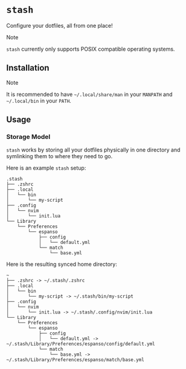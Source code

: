 # `stash`

Configure your dotfiles, all from one place!

> [!NOTE]
>
> `stash` currently only supports POSIX compatible operating systems.

## Installation

> [!NOTE]
>
> It is recommended to have `~/.local/share/man` in your `MANPATH` and `~/.local/bin` in your
> `PATH`.

## Usage

### Storage Model

`stash` works by storing all your dotfiles physically in one directory and symlinking them to where
they need to go.

Here is an example `stash` setup:

```
.stash
├── .zshrc
├── .local
│   └── bin
│       └── my-script
├── .config
│   └── nvim
│       └── init.lua
└── Library
    └── Preferences
        └── espanso
            ├── config
            │   └── default.yml
            └── match
                └── base.yml
```

Here is the resulting synced home directory:

```
~
├── .zshrc -> ~/.stash/.zshrc
├── .local
│   └── bin
│       └── my-script -> ~/.stash/bin/my-script
├── .config
│   └── nvim
│       └── init.lua -> ~/.stash/.config/nvim/init.lua
└── Library
    └── Preferences
        └── espanso
            ├── config
            │   └── default.yml -> ~/.stash/Library/Preferences/espanso/config/default.yml
            └── match
                └── base.yml -> ~/.stash/Library/Preferences/espanso/match/base.yml
```
